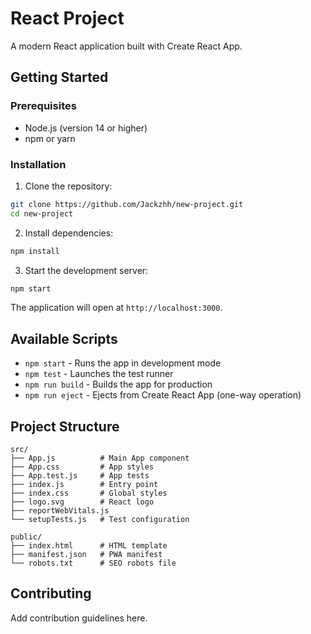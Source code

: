 # React Project

A modern React application built with Create React App.

## Getting Started

### Prerequisites
- Node.js (version 14 or higher)
- npm or yarn

### Installation

1. Clone the repository:
```bash
git clone https://github.com/Jackzhh/new-project.git
cd new-project
```

2. Install dependencies:
```bash
npm install
```

3. Start the development server:
```bash
npm start
```

The application will open at `http://localhost:3000`.

## Available Scripts

- `npm start` - Runs the app in development mode
- `npm test` - Launches the test runner
- `npm run build` - Builds the app for production
- `npm run eject` - Ejects from Create React App (one-way operation)

## Project Structure

```
src/
├── App.js          # Main App component
├── App.css         # App styles
├── App.test.js     # App tests
├── index.js        # Entry point
├── index.css       # Global styles
├── logo.svg        # React logo
├── reportWebVitals.js
└── setupTests.js   # Test configuration

public/
├── index.html      # HTML template
├── manifest.json   # PWA manifest
└── robots.txt      # SEO robots file
```

## Contributing

Add contribution guidelines here.
